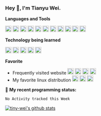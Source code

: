 ### Hey 👋, I'm Tianyu Wei.

**Languages and Tools**  

<code><img height="20" alt="html5" src="https://cdn.jsdelivr.net/npm/simple-icons@5.11.0/icons/html5.svg"></code>
<code><img height="20" alt="css3" src="https://cdn.jsdelivr.net/npm/simple-icons@5.11.0/icons/css3.svg"></code>
<code><img height="20" alt="javascript" src="https://cdn.jsdelivr.net/npm/simple-icons@5.11.0/icons/javascript.svg"></code>
<code><img height="20" alt="python" src="https://cdn.jsdelivr.net/npm/simple-icons@5.11.0/icons/python.svg"></code>
<code><img height="20" alt="visualstudiocode" src="https://cdn.jsdelivr.net/npm/simple-icons@5.11.0/icons/visualstudiocode.svg"></code>
<code><img height="20" alt="pycharm" src="https://cdn.jsdelivr.net/npm/simple-icons@5.11.0/icons/pycharm.svg"></code>
<code><img height="20" alt="git" src="https://cdn.jsdelivr.net/npm/simple-icons@5.11.0/icons/git.svg"></code>
<code><img height="20" alt="nginx" src="https://cdn.jsdelivr.net/npm/simple-icons@5.11.0/icons/nginx.svg"></code>
<code><img height="20" alt="hexo" src="https://cdn.jsdelivr.net/npm/simple-icons@5.11.0/icons/hexo.svg"></code>
<code><img height="20" alt="grafana" src="https://cdn.jsdelivr.net/npm/simple-icons@5.11.0/icons/grafana.svg"></code>
<code><img height="20" alt="prometheus" src="https://cdn.jsdelivr.net/npm/simple-icons@5.11.0/icons/prometheus.svg"></code>

**Technology being learned**

<code><img height="20" alt="linux" src="https://cdn.jsdelivr.net/npm/simple-icons@5.11.0/icons/linux.svg"></code>
<code><img height="20" alt="vim" src="https://cdn.jsdelivr.net/npm/simple-icons@5.11.0/icons/vim.svg"></code>
<code><img height="20" alt="heldockerlo" src="https://cdn.jsdelivr.net/npm/simple-icons@5.11.0/icons/docker.svg"></code>
<code><img height="20" alt="curl" src="https://cdn.jsdelivr.net/npm/simple-icons@5.11.0/icons/curl.svg"></code>
<code><img height="20" alt="deno" src="https://cdn.jsdelivr.net/npm/simple-icons@5.11.0/icons/deno.svg"></code>


**Favorite**
* Frequently visited website
<code><img height="20" alt="github" src="https://cdn.jsdelivr.net/npm/simple-icons@5.11.0/icons/github.svg"></code>
<code><img height="20" alt="google" src="https://cdn.jsdelivr.net/npm/simple-icons@5.11.0/icons/google.svg"></code>
<code><img height="20" alt="bilibili" src="https://cdn.jsdelivr.net/npm/simple-icons@5.11.0/icons/bilibili.svg"></code>
<code><img height="20" alt="mdnwebdocs" src="https://cdn.jsdelivr.net/npm/simple-icons@5.11.0/icons/mdnwebdocs.svg"></code>
* My favorite linux distribution
<code><img height="20" alt="debian" src="https://cdn.jsdelivr.net/npm/simple-icons@5.11.0/icons/debian.svg"></code>
<code><img height="20" alt="kalilinux" src="https://cdn.jsdelivr.net/npm/simple-icons@5.11.0/icons/kalilinux.svg"></code>
<code><img height="20" alt="ubuntu" src="https://cdn.jsdelivr.net/npm/simple-icons@5.11.0/icons/ubuntu.svg"></code>



🤔 **My recent programming status:**
```text
No Activity tracked this Week
```
[![tiny-wei's github stats](https://github-readme-stats.vercel.app/api?username=tiny-wei)](https://github.com/anuraghazra/github-readme-stats)
